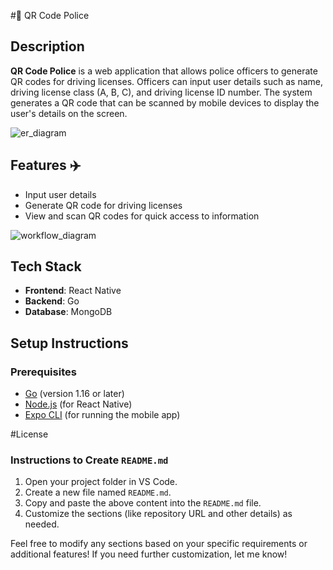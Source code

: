 #🚀 QR Code Police

## Description
**QR Code Police** is a web application that allows police officers to generate QR codes for driving licenses. Officers can input user details such as name, driving license class (A, B, C), and driving license ID number. The system generates a QR code that can be scanned by mobile devices to display the user's details on the screen.

![er_diagram](https://github.com/user-attachments/assets/956bdc92-8fae-4e13-ab53-9c5140c7f557)

## Features ✈️
- Input user details
- Generate QR code for driving licenses
- View and scan QR codes for quick access to information

![workflow_diagram](https://github.com/user-attachments/assets/63ad92da-5065-4592-b7ed-c2da19528c81)


## Tech Stack
- **Frontend**: React Native
- **Backend**: Go
- **Database**: MongoDB


## Setup Instructions

### Prerequisites
- [Go](https://golang.org/dl/) (version 1.16 or later)
- [Node.js](https://nodejs.org/) (for React Native)
- [Expo CLI](https://docs.expo.dev/get-started/installation/) (for running the mobile app)

#License

### Instructions to Create `README.md`
1. Open your project folder in VS Code.
2. Create a new file named `README.md`.
3. Copy and paste the above content into the `README.md` file.
4. Customize the sections (like repository URL and other details) as needed.

Feel free to modify any sections based on your specific requirements or additional features! If you need further customization, let me know!

